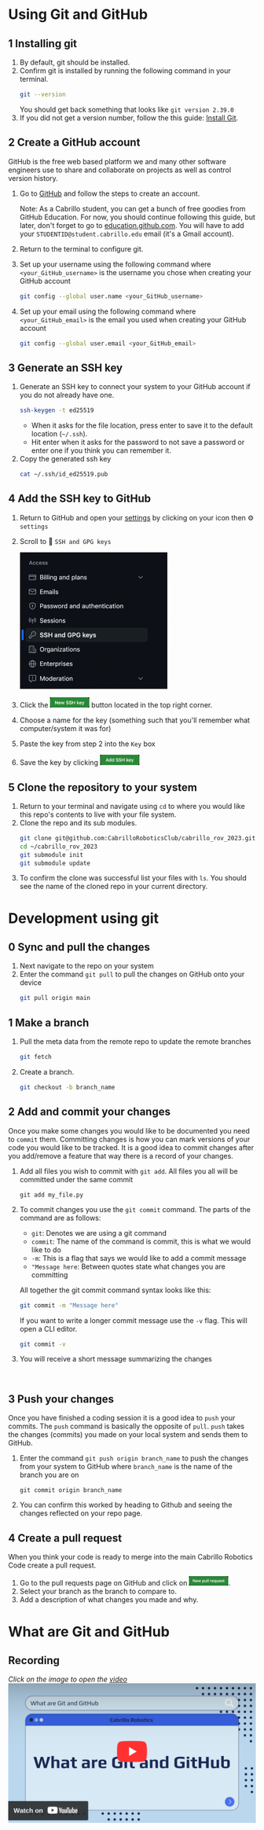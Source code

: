 # Using Git and GitHub
## 1 Installing git
1. By default, git should be installed.
2. Confirm git is installed by running the following command in your terminal.
    ```sh
    git --version
    ```
    You should get back something that looks like `git version 2.39.0`
3. If you did not get a version number, follow the this guide: [Install Git](https://git-scm.com/book/en/v2/Getting-Started-Installing-Git).


## 2 Create a GitHub account
GitHub is the free web based platform we and many other software engineers use to share and collaborate on projects as well as control version history.

1. Go to [GitHub](https://github.com/) and follow the steps to create an account.
    
    Note: As a Cabrillo student, you can get a bunch of free goodies from GitHub Education. For now, you should continue following this guide, but later, don't forget to go to [education.github.com](https://education.github.com/). You will have to add your `STUDENTID@student.cabrillo.edu` email (it's a Gmail account).
2. Return to the terminal to configure git.
3. Set up your username using the following command where `<your_GitHub_username>` is the username you chose when creating your GitHub account
    ```sh
    git config --global user.name <your_GitHub_username>
    ```
4. Set up your email using the following command where `<your_GitHub_email>` is the email you used when creating your GitHub account
    ```sh
    git config --global user.email <your_GitHub_email>
    ```


## 3️ Generate an SSH key
1. Generate an SSH key to connect your system to your GitHub account if you do not already have one.
    ```sh
    ssh-keygen -t ed25519
    ```
    - When it asks for the file location, press enter to save it to the default location (`~/.ssh`).
    - Hit enter when it asks for the password to not save a password or enter one if you think you can remember it.
2. Copy the generated ssh key
    ```sh
    cat ~/.ssh/id_ed25519.pub
    ```


## 4 Add the SSH key to GitHub
1. Return to GitHub and open your [settings](https://github.com/settings/) by clicking on your icon then ⚙️ `settings`
2. Scroll to  🔑 `SSH and GPG keys`

   <img width="300" alt="Tabs" src="img/github_settings_menu.png">

4. Click the <img width="80" alt="New SSH Key" src="img/new_ssh.png"> button located in the top right corner.
1. Choose a name for the key (something such that you'll remember what computer/system it was for)
2. Paste the key from step 2 into the `Key` box
3. Save the key by clicking <img width="80" alt="Add SSH Key" src="img/add_ssh.png">


## 5️ Clone the repository to your system
1. Return to your terminal and navigate using `cd` to where you would like this repo's contents to live with your file system.
2. Clone the repo and its sub modules.
    ```sh
    git clone git@github.com:CabrilloRoboticsClub/cabrillo_rov_2023.git
    cd ~/cabrillo_rov_2023
    git submodule init 
    git submodule update
    ```
3. To confirm the clone was successful list your files with `ls`. You should see the name of the cloned repo in your current directory.


# Development using git

## 0️ Sync and pull the changes
1. Next navigate to the repo on your system
2. Enter the command `git pull` to pull the changes on GitHub onto your device
   ```sh
   git pull origin main
   ```

## 1️ Make a branch
1. Pull the meta data from the remote repo to update the remote branches
    ```sh
    git fetch
    ```
2. Create a branch.
    ```sh
    git checkout -b branch_name
    ```

## 2️ Add and commit your changes
Once you make some changes you would like to be documented you need to `commit` them. Committing changes is how you can mark versions of your code you would like to be tracked. It is a good idea to commit changes after you add/remove a feature that way there is a record of your changes. 
1. Add all files you wish to commit with `git add`. All files you all will be committed under the same commit
    ```
    git add my_file.py
    ```
1. To commit changes you use the `git commit` command. The parts of the command are as follows:
     - `git`: Denotes we are using a git command 
     - `commit`: The name of the command is commit, this is what we would like to do
     - `-m`: This is a flag that says we would like to add a commit message
     - `"Message here`: Between quotes state what changes you are committing 
     
     All together the git commit command syntax looks like this:
     ```sh
     git commit -m "Message here"
     ```
     If you want to write a longer commit message use the `-v` flag. This will open a CLI editor.
     ```sh
     git commit -v
     ```
2. You will receive a short message summarizing the changes

<br>

## 3️ Push your changes
Once you have finished a coding session it is a good idea to `push` your commits. The `push` command is basically the opposite of `pull`. `push` takes the changes (commits) you made on your local system and sends them to GitHub.
1. Enter the command `git push origin branch_name` to push the changes from your system to GitHub where `branch_name` is the name of the branch you are on
    ```
    git commit origin branch_name
    ```
2. You can confirm this worked by heading to Github and seeing the changes reflected on your repo page.

## 4️ Create a pull request
When you think your code is ready to merge into the main Cabrillo Robotics Code create a pull request. 
1. Go to the pull requests page on GitHub and click on <img width="80" alt="new pull request" src="img/new_pr.png">.
2. Select your branch as the branch to compare to.
3. Add a description of what changes you made and why.

# What are Git and GitHub
## Recording 
*Click on the image to open the [video](https://youtu.be/hzFErKeImTs)*
[![Watch the video](img/what_are_git_and_github_yt.png)](https://youtu.be/Opt-DSF9d_Y?si=3k5_N0q704sF5LPl "Tiny Hawk: What are Git and GitHub")
